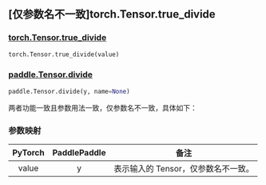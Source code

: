 ## [仅参数名不一致]torch.Tensor.true_divide

### [torch.Tensor.true_divide](https://pytorch.org/docs/stable/generated/torch.Tensor.true_divide.html#torch.Tensor.true_divide)

```python
torch.Tensor.true_divide(value)
```

### [paddle.Tensor.divide](https://www.paddlepaddle.org.cn/documentation/docs/zh/develop/api/paddle/Tensor_cn.html#divide-y-name-none)

```python
paddle.Tensor.divide(y, name=None)
```

两者功能一致且参数用法一致，仅参数名不一致，具体如下：

### 参数映射

| PyTorch  | PaddlePaddle |               备注               |
| :------: | :----------: | :------------------------------: |
| value |      y       | 表示输入的 Tensor，仅参数名不一致。 |
